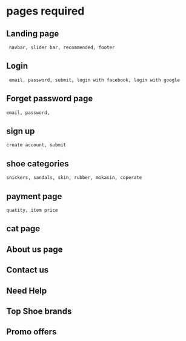 # pages required
## Landing page
     navbar, slider bar, recommended, footer
## Login
     email, password, submit, login with facebook, login with google
## Forget password page
    email, password,
## sign up
    create account, submit
## shoe categories
    snickers, sandals, skin, rubber, mokasin, coperate
## payment page
    quatity, item price
## cat page
## About us page
## Contact us
## Need Help
## Top Shoe brands
## Promo offers

